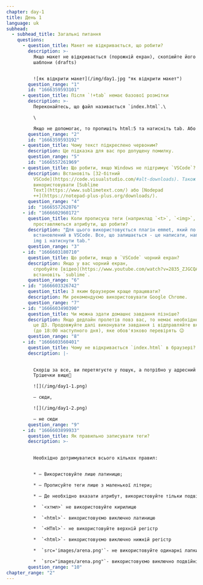 ```yaml
---
chapter: day-1
title: День 1
language: uk
subhead:
  - subhead_title: Загальні питання
    questions:
      - question_title: Макет не відкривається, що робити?
        description: >-
          Якщо макет не відкривається (порожній екран), скопіюйте його собі в
          шаблони (drafts)


          ![як відкрити макет](/img/day1.jpg "як відкрити макет")
        question_range: "1"
        id: "1666359593101"
      - question_title: П﻿ісля `!+tab` немає базової розмітки
        description: >-
          Переконайтесь, що файл називається `index.html`.\

          \

          Якщо не допомогає, то пропишіть html:5 та натисніть tab. Або пропишіть просто html і з випадаючого списку оберіть html:5 (у редакторі коду у файлі `index.html).`
        question_range: "2"
        id: "1666359593192"
      - question_title: Ч﻿ому текст підкреслено червоним?
        description: Це підказка для вас про допущену помилку.
        question_range: "5"
        id: "1666557261969"
      - question_title: Щ﻿о робити, якщо Windows не підтримує `VSCode`?
        description: Встановіть [32-бітний
          VSCode](https://code.visualstudio.com/#alt-downloads). Також можна
          використовувати [Sublime
          Text](https://www.sublimetext.com/) або [Nodepad
          ++](https://notepad-plus-plus.org/downloads/).
        question_range: "4"
        id: "1666557262076"
      - id: "1666602960172"
        question_title: Коли прописуєш теги (наприклад `<﻿t>`, `<img>`, або `<link>`) не
          проставляються атрибути, що робити?
        description: "Для цього використовується плагін emmet, який по дефолту вже
          встановлений в VSCode. Все, що залишається - це написати, наприклад:
          img і натиснути tab."
        question_range: "3"
      - id: "1666603180710"
        question_title: Щ﻿о робити, якщо в `VSCode` чорний екран?
        description: Якщо у вас чорний екран,
          спробуйте [відео](https://www.youtube.com/watch?v=2835_ZJGCQA) або
          встановіть `sublime`.
        question_range: "6"
      - id: "1666603326742"
        question_title: З﻿ яким браузером краще працювати?
        description: Ми рекомендуємо використовувати Google Chrome.
        question_range: "7"
      - id: "1666603490390"
        question_title: Ч﻿и можна здати домашнє завдання пізніше?
        description: Якщо дедлайн пролетів повз вас, то немає необхідності відправляти
          це ДЗ. Продовжуйте далі виконувати завдання і відправляйте вже нове ДЗ
          (до 18:00 наступного дня), яке обов'язково перевірять 😉
        question_range: "8"
      - id: "1666603560401"
        question_title: Ч﻿ому не відкривається `index.html` в браузері?
        description: |-
          

          Скоріш за все, ви перетягуєте у пошук, а потрібно у адресний рядок😉\
          Трішечки вище🤗

          ![](/img/day1-1.png)

          – сюди,

          ![](/img/day1-2.png)

          – не сюди
        question_range: "9"
      - id: "1666603899933"
        question_title: Я﻿к правильно записувати теги?
        description: >-
          

          Необхідно дотримуватися всього кількох правил:


          * – Використовуйте лише латиницю;

          * – Прописуйте теги лише з маленької літери;

          * – Де необхідно вказати атрибут, використовуйте тільки подвійні лапки.

          *  `<хтмл>` не використовуйте кирилицю

          *  `<html>`- використовуємо виключно латиницю

          *  `<HTml>`- не використовуйте верхній регістр

          *  `<html>`- використовуємо виключно нижній регістр

          *  `src='images/arena.png'`- не використовуйте одинарні лапки

          *  `src="images/arena.png"`- використовуємо виключно подвійні лапки
        question_range: "10"
chapter_range: "2"
---
```

